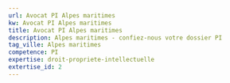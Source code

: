 ```yaml
---
url: Avocat PI Alpes maritimes
kw: Avocat PI Alpes maritimes
title: Avocat PI Alpes maritimes
description: Alpes maritimes - confiez-nous votre dossier PI
tag_ville: Alpes maritimes
competence: PI
expertise: droit-propriete-intellectuelle
extertise_id: 2
---
```

